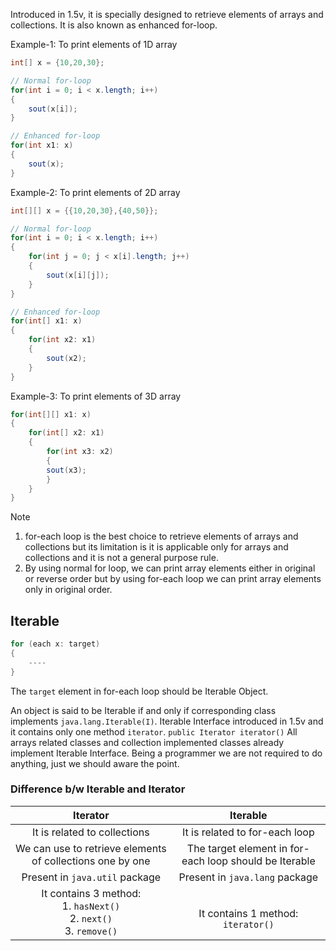 Introduced in 1.5v, it is specially designed to retrieve elements of arrays and collections. It is also known as enhanced for-loop.

Example-1: To print elements of 1D array 
```java
int[] x = {10,20,30};

// Normal for-loop
for(int i = 0; i < x.length; i++)
{
	sout(x[i]);
}

// Enhanced for-loop
for(int x1: x)
{
	sout(x);
}
```

Example-2: To print elements of 2D array 
```java
int[][] x = {{10,20,30},{40,50}};

// Normal for-loop
for(int i = 0; i < x.length; i++)
{
	for(int j = 0; j < x[i].length; j++)
	{
		sout(x[i][j]);
	}
}

// Enhanced for-loop
for(int[] x1: x)
{
	for(int x2: x1)
	{
		sout(x2);
	}
}
```

Example-3: To print elements of 3D array

```java
for(int[][] x1: x)
{
	for(int[] x2: x1)
	{
		for(int x3: x2)
		{
		sout(x3);
		}
	}
}
```

> [!NOTE]
> 1. for-each loop is the best choice to retrieve elements of arrays and collections but its limitation is it is applicable only for arrays and collections and it is not a general purpose rule.
> 2. By using normal for loop, we can print array elements either in original or reverse order but by using for-each loop we can print array elements only in original order.

## Iterable
```java
for (each x: target)
{
	----
}
```
The `target` element in for-each loop should be Iterable Object.

An object is said to be Iterable if and only if corresponding class implements `java.lang.Iterable(I)`. Iterable Interface introduced in 1.5v and it contains only one method `iterator`. `public Iterator iterator()`
All arrays related classes and collection implemented classes already implement Iterable Interface. Being a programmer we are not required to do anything, just we should aware the point.

### Difference b/w Iterable and Iterator

|                                  Iterator                                   |                        Iterable                        |
| :-------------------------------------------------------------------------: | :----------------------------------------------------: |
|                        It is related to collections                         |             It is related to for-each loop             |
|          We can use to retrieve elements of collections one by one          | The target element in for-each loop should be Iterable |
|                       Present in `java.util` package                        |             Present in `java.lang` package             |
| It contains 3 method:<br>1. `hasNext()`<br>2. `next()`    <br>3. `remove()` |       <br>It contains 1 method:<br>`iterator()`        |

